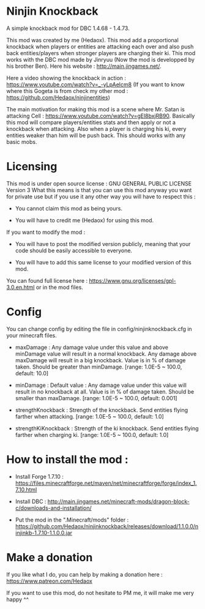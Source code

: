 # Ninjin Knockback

A simple knockback mod for DBC 1.4.68 - 1.4.73.

This mod was created by me (Hedaox). This mod add a proportional knockback when players or entities are attacking each over and also push back entities/players when stronger players are charging their ki. This mod works with the DBC mod made by Jinryuu (Now the mod is developped by his brother Ben). Here his website : http://main.jingames.net/.

Here a video showing the knockback in action : https://www.youtube.com/watch?v=_-yLpAelcm8
(If you want to know where this Gogeta is from check my other mod : https://github.com/Hedaox/ninjinentities)

The main motivation for making this mod is a scene where Mr. Satan is attacking Cell : https://www.youtube.com/watch?v=gEl8bxjRB90. Basically this mod will compare players/entities stats and then apply or not a knockback when attacking. Also when a player is charging his ki, every entities weaker than him will be push back. This should works with any basic mobs.

# Licensing

This mod is under open source license : GNU GENERAL PUBLIC LICENSE Version 3 What this means is that you can use this mod anyway you want for private use but if you use it any other way you will have to respect this :

  - You cannot claim this mod as being yours.
  
  - You will have to credit me (Hedaox) for using this mod.

If you want to modify the mod :

  - You will have to post the modified version publicly, meaning that your code should be easily accessible to everyone.
  
  - You will have to add this same license to your modified version of this mod.

You can found full license here : https://www.gnu.org/licenses/gpl-3.0.en.html or in the mod files.

# Config

You can change config by editing the file in config/ninjinknockback.cfg in your minecraft files.

- maxDamage : Any damage value under this value and above minDamage value will result in a normal knockback. Any damage above maxDamage will result in a big knockback. Value is in % of damage taken. Should be greater than minDamage. [range: 1.0E-5 ~ 100.0, default: 10.0]

- minDamage : Default value : Any damage value under this value will result in no knockback at all. Value is in % of damage taken. Should be smaller than maxDamage. [range: 1.0E-5 ~ 100.0, default: 0.001]

- strengthKnockback : Strength of the knockback. Send entities flying farther when attacking. [range: 1.0E-5 ~ 100.0, default: 1.0]

- strengthKiKnockback : Strength of the ki knockback. Send entities flying farther when charging ki. [range: 1.0E-5 ~ 100.0, default: 1.0]

# How to install the mod :

  - Install Forge 1.7.10 : https://files.minecraftforge.net/maven/net/minecraftforge/forge/index_1.7.10.html
  
  - Install DBC : http://main.jingames.net/minecraft-mods/dragon-block-c/downloads-and-installation/ 
  
  - Put the mod in the ".Minecraft/mods" folder : https://github.com/Hedaox/ninjinknockback/releases/download/1.1.0.0/ninjinkb-1.7.10-1.1.0.0.jar

# Make a donation

If you like what I do, you can help by making a donation here : https://www.patreon.com/Hedaox

If you want to use this mod, do not hesitate to PM me, it will make me very happy ^^
